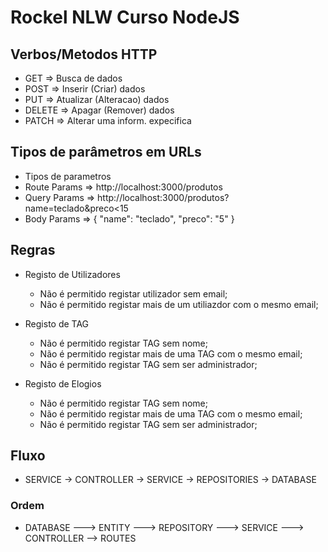 # Rockel NLW Curso NodeJS

## Verbos/Metodos HTTP

 * GET      => Busca de dados
 * POST     => Inserir (Criar) dados
 * PUT      => Atualizar (Alteracao) dados
 * DELETE   => Apagar (Remover) dados
 * PATCH    => Alterar uma inform. expecifica


## Tipos de parâmetros em URLs
 * Tipos de parametros
 * Route Params => http://localhost:3000/produtos
 * Query Params => http://localhost:3000/produtos?name=teclado&preco<15
 * Body Params => {
    "name": "teclado",
    "preco": "5"
 } 

 ## Regras

 - Registo de Utilizadores

   - Não é permitido registar utilizador sem email;
   - Não é permitido registar mais de um utiliazdor com o mesmo email;

 - Registo de TAG
 
   - Não é permitido registar TAG sem nome;
   - Não é permitido registar mais de uma TAG com o mesmo email;
   - Não é permitido registar TAG sem ser administrador;

 - Registo de Elogios
 
   - Não é permitido registar TAG sem nome;
   - Não é permitido registar mais de uma TAG com o mesmo email;
   - Não é permitido registar TAG sem ser administrador;

## Fluxo 

- SERVICE -> CONTROLLER -> SERVICE -> REPOSITORIES -> DATABASE 

### Ordem

- DATABASE ---> ENTITY ---> REPOSITORY ---> SERVICE ---> CONTROLLER --> ROUTES
